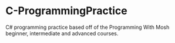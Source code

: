 # C-ProgrammingPractice
C# programming practice based off of the Programming With Mosh beginner, intermediate and advanced courses.
